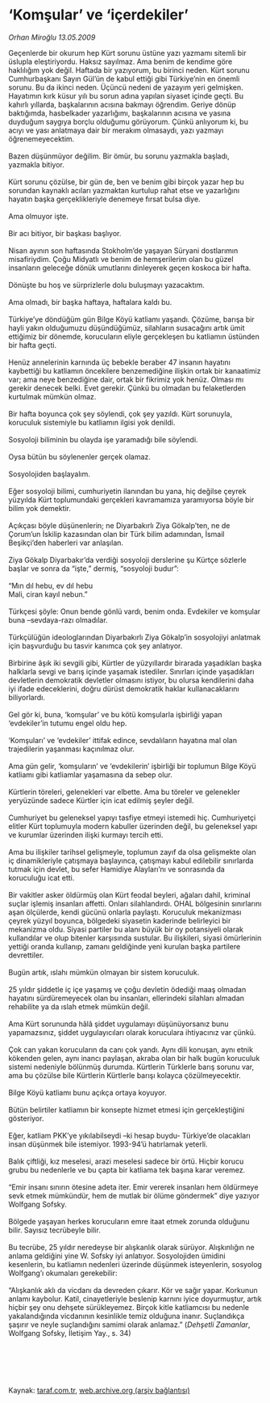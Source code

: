 # ‘Komşular’ ve ‘içerdekiler’

*Orhan Miroğlu 13.05.2009*

<div class="taraf_structure_2col_1zq">
<div class="margen_n">



 <p>Geçenlerde bir okurum hep Kürt sorunu üstüne yazı yazmamı sitemli bir üslupla eleştiriyordu. Haksız sayılmaz. Ama benim de kendime göre haklılığım yok değil. Haftada bir yazıyorum, bu birinci neden. Kürt sorunu Cumhurbaşkanı Sayın Gül’ün de kabul ettiği gibi Türkiye’nin en önemli sorunu. Bu da ikinci neden. Üçüncü nedeni de yazayım yeri gelmişken. Hayatımın kırk küsur yılı bu sorun adına yapılan siyaset içinde geçti. Bu kahırlı yıllarda, başkalarının acısına bakmayı öğrendim. Geriye dönüp baktığımda, hasbelkader yazarlığımı, başkalarının acısına ve yasına duyduğum saygıya borçlu olduğumu görüyorum. Çünkü anlıyorum ki, bu acıyı ve yası anlatmaya dair bir merakım olmasaydı, yazı yazmayı öğrenemeyecektim. <br/><br/>Bazen düşünmüyor değilim. Bir ömür, bu sorunu yazmakla başladı, yazmakla bitiyor. <br/><br/>Kürt sorunu çözülse, bir gün de, ben ve benim gibi birçok yazar hep bu sorundan kaynaklı acıları yazmaktan kurtulup rahat etse ve yazarlığını hayatın başka gerçeklikleriyle denemeye fırsat bulsa diye. <br/><br/>Ama olmuyor işte. <br/><br/>Bir acı bitiyor, bir başkası başlıyor. <br/><br/>Nisan ayının son haftasında Stokholm’de yaşayan Süryani dostlarımın misafiriydim. Çoğu Midyatlı ve benim de hemşerilerim olan bu güzel insanların geleceğe dönük umutlarını dinleyerek geçen koskoca bir hafta. <br/><br/>Dönüşte bu hoş ve sürprizlerle dolu buluşmayı yazacaktım. <br/><br/>Ama olmadı, bir başka haftaya, haftalara kaldı bu. <br/><br/>Türkiye’ye döndüğüm gün Bilge Köyü katliamı yaşandı. Çözüme, barışa bir hayli yakın olduğumuzu düşündüğümüz, silahların susacağını artık ümit ettiğimiz bir dönemde, korucuların eliyle gerçekleşen bu katliamın üstünden bir hafta geçti. <br/><br/>Henüz annelerinin karnında üç bebekle beraber 47 insanın hayatını kaybettiği bu katliamın öncekilere benzemediğine ilişkin ortak bir kanaatimiz var; ama neye benzediğine dair, ortak bir fikrimiz yok henüz. Olması mı gerekir denecek belki. Evet gerekir. Çünkü bu olmadan bu felaketlerden kurtulmak mümkün olmaz. <br/><br/>Bir hafta boyunca çok şey söylendi, çok şey yazıldı. Kürt sorunuyla, koruculuk sistemiyle bu katliamın ilgisi yok denildi. <br/><br/>Sosyoloji biliminin bu olayda işe yaramadığı bile söylendi. <br/><br/>Oysa bütün bu söylenenler gerçek olamaz. <br/><br/>Sosyolojiden başlayalım. <br/><br/>Eğer sosyoloji bilimi, cumhuriyetin ilanından bu yana, hiç değilse çeyrek yüzyılda Kürt toplumundaki gerçekleri kavramamıza yaramıyorsa böyle bir bilim yok demektir. <br/><br/>Açıkçası böyle düşünenlerin; ne Diyarbakırlı Ziya Gökalp’ten, ne de Çorum’un İskilip kazasından olan bir Türk bilim adamından, İsmail Beşikçi’den haberleri var anlaşılan. <br/><br/>Ziya Gökalp Diyarbakır’da verdiği sosyoloji derslerine şu Kürtçe sözlerle başlar ve sonra da “işte,” dermiş, “sosyoloji budur”: <br/><br/>“Mın dıl hebu, ev dıl hebu <br/>Mali, ciran kayıl nebun.” <br/><br/>Türkçesi şöyle: Onun bende gönlü vardı, benim onda. Evdekiler ve komşular buna –sevdaya-razı olmadılar. <br/><br/>Türkçülüğün ideologlarından Diyarbakırlı Ziya Gökalp’in sosyolojiyi anlatmak için başvurduğu bu tasvir kanımca çok şey anlatıyor. <br/><br/>Birbirine âşık iki sevgili gibi, Kürtler de yüzyıllardır birarada yaşadıkları başka halklarla sevgi ve barış içinde yaşamak istediler. Sınırları içinde yaşadıkları devletlerin demokratik devletler olmasını istiyor, bu olursa kendilerini daha iyi ifade edeceklerini, doğru dürüst demokratik haklar kullanacaklarını biliyorlardı. <br/><br/>Gel gör ki, buna, ‘komşular’ ve bu kötü komşularla işbirliği yapan ‘evdekiler’in tutumu engel oldu hep. <br/><br/>‘Komşuları’ ve ‘evdekiler’ ittifak edince, sevdalıların hayatına mal olan trajedilerin yaşanması kaçınılmaz olur. <br/><br/>Ama gün gelir, ‘komşuların’ ve ‘evdekilerin’ işbirliği bir toplumun Bilge Köyü katliamı gibi katliamlar yaşamasına da sebep olur. <br/><br/>Kürtlerin töreleri, gelenekleri var elbette. Ama bu töreler ve gelenekler yeryüzünde sadece Kürtler için icat edilmiş şeyler değil. <br/><br/>Cumhuriyet bu geleneksel yapıyı tasfiye etmeyi istemedi hiç. Cumhuriyetçi elitler Kürt toplumuyla modern kabuller üzerinden değil, bu geleneksel yapı ve kurumlar üzerinden ilişki kurmayı tercih etti. <br/><br/>Ama bu ilişkiler tarihsel gelişmeyle, toplumun zayıf da olsa gelişmekte olan iç dinamikleriyle çatışmaya başlayınca, çatışmayı kabul edilebilir sınırlarda tutmak için devlet, bu sefer Hamidiye Alayları’nı ve sonrasında da koruculuğu icat etti. <br/><br/>Bir vakitler asker öldürmüş olan Kürt feodal beyleri, ağaları dahil, kriminal suçlar işlemiş insanları affetti. Onları silahlandırdı. OHAL bölgesinin sınırlarını aşan ölçülerde, kendi gücünü onlarla paylaştı. Koruculuk mekanizması çeyrek yüzyıl boyunca, bölgedeki siyasetin kaderinde belirleyici bir mekanizma oldu. Siyasi partiler bu alanı büyük bir oy potansiyeli olarak kullandılar ve olup bitenler karşısında sustular. Bu ilişkileri, siyasi ömürlerinin yettiği oranda kullanıp, zamanı geldiğinde yeni kurulan başka partilere devrettiler. <br/><br/>Bugün artık, ıslahı mümkün olmayan bir sistem koruculuk. <br/><br/>25 yıldır şiddetle iç içe yaşamış ve çoğu devletin ödediği maaş olmadan hayatını sürdüremeyecek olan bu insanları, ellerindeki silahları almadan rehabilite ya da ıslah etmek mümkün değil. <br/><br/>Ama Kürt sorununda hâlâ şiddet uygulamayı düşünüyorsanız bunu yapamazsınız, şiddet uygulayıcıları olarak koruculara ihtiyacınız var çünkü. <br/><br/>Çok can yakan korucuların da canı çok yandı. Aynı dili konuşan, aynı etnik kökenden gelen, aynı inancı paylaşan, akraba olan bir halk bugün koruculuk sistemi nedeniyle bölünmüş durumda. Kürtlerin Türklerle barış sorunu var, ama bu çözülse bile Kürtlerin Kürtlerle barışı kolayca çözülmeyecektir. <br/><br/>Bilge Köyü katliamı bunu açıkça ortaya koyuyor. <br/><br/>Bütün belirtiler katliamın bir konsepte hizmet etmesi için gerçekleştiğini gösteriyor. <br/><br/>Eğer, katliam PKK’ye yıkılabilseydi –ki hesap buydu- Türkiye’de olacakları insan düşünmek bile istemiyor. 1993-94’ü hatırlamak yeterli. <br/><br/>Balık çiftliği, kız meselesi, arazi meselesi sadece bir örtü. Hiçbir korucu grubu bu nedenlerle ve bu çapta bir katliama tek başına karar veremez. <br/><br/>“Emir insanı sınırın ötesine adeta iter. Emir vererek insanları hem öldürmeye sevk etmek mümkündür, hem de mutlak bir ölüme göndermek” diye yazıyor Wolfgang Sofsky. <br/><br/>Bölgede yaşayan herkes korucuların emre itaat etmek zorunda olduğunu bilir. Sayısız tecrübeyle bilir. <br/><br/>Bu tecrübe, 25 yıldır neredeyse bir alışkanlık olarak sürüyor. Alışkınlığın ne anlama geldiğini yine W. Sofsky iyi anlatıyor. Sosyolojiden ümidini kesenlerin, bu katliamın nedenleri üzerinde düşünmek isteyenlerin, sosyolog Wolfgang’ı okumaları gerekebilir: <br/><br/>“Alışkanlık aklı da vicdanı da devreden çıkarır. Kör ve sağır yapar. Korkunun anlamı kaybolur. Katil, cinayetleriyle beslenip karnını iyice doyurmuştur, artık hiçbir şey onu dehşete sürükleyemez. Birçok kitle katliamcısı bu nedenle yakalandığında vicdanının kesinlikle temiz olduğuna inanır. Suçlandıkça şaşırır ve neyle suçlandığını samimi olarak anlamaz.” (<i>Dehşetli Zamanlar</i>, Wolfgang Sofsky, İletişim Yay., s. 34)</p>
<br/>
<br/>
<br/>



<br/>


<div id="taraf_not">
</div>

</div>


</div>

Kaynak: [taraf.com.tr](http://www.taraf.com.tr:80/makale/5498.htm), [web.archive.org (arşiv bağlantısı)](http://web.archive.org/web/20090925162129/http://www.taraf.com.tr:80/makale/5498.htm)
